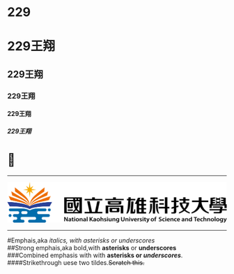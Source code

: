# 229
# 229王翔
## 229王翔
### 229王翔
#### 229王翔
##### 229王翔

# 🌲

-----

![NKUST](182513897.png)


-------
#Emphais,aka *italics, with asterisks or underscores*  
##Strong emphais,aka bold,with **asterisks** or **underscores**  
###Combined emphasis with with **asterisks or _underscores_**.  
####Strikethrough uese two tildes.~~Scratch this.~~  




